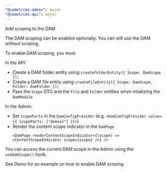 ```yaml
---
"@comet/cms-admin": major
"@comet/cms-api": major
---
```


Add scoping to the DAM

The DAM scoping can be enabled optionally. You can still use the DAM without scoping.

To enable DAM scoping, you must

In the API:

-   Create a DAM folder entity using `createFolderEntity({ Scope: DamScope });`
-   Create a DAM file entity using `createFileEntity({ Scope: DamScope, Folder: DamFolder });`
-   Pass the `Scope` DTO and the `File` and `Folder` entities when intializing the `DamModule`

In the Admin:

-   Set `scopeParts` in the `DamConfigProvider` (e.g. `<DamConfigProvider value={{ scopeParts: ["domain"] }}>`)
-   Render the content scope indicator in the `DamPage`
    ```tsx
    <DamPage renderContentScopeIndicator={(scope) => <ContentScopeIndicator scope={scope} />} />
    ```

You can access the current DAM scope in the Admin using the `useDamScope()` hook.

See Demo for an example on how to enable DAM scoping.
